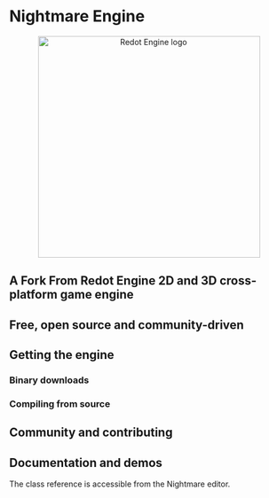 # Nightmare Engine

<p align="center">
  <a href="https://redotengine.org/">
    <img src="logo_outlined.png" width="400" alt="Redot Engine logo">
  </a>
</p>

## A Fork From Redot Engine 2D and 3D cross-platform game engine


## Free, open source and community-driven


## Getting the engine

### Binary downloads

### Compiling from source

## Community and contributing

## Documentation and demos

The class reference is accessible from the Nightmare editor.
